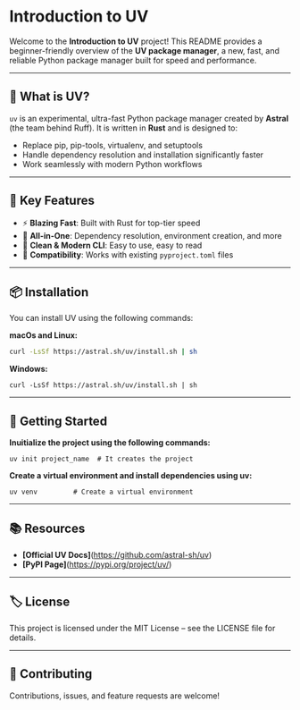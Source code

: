 # Introduction to UV

Welcome to the **Introduction to UV** project! This README provides a beginner-friendly overview of the **UV package manager**, a new, fast, and reliable Python package manager built for speed and performance.

---

## 📖 What is UV?

`uv` is an experimental, ultra-fast Python package manager created by **Astral** (the team behind Ruff). It is written in **Rust** and is designed to:
- Replace pip, pip-tools, virtualenv, and setuptools
- Handle dependency resolution and installation significantly faster
- Work seamlessly with modern Python workflows

---

## 🚀 Key Features

- ⚡ **Blazing Fast**: Built with Rust for top-tier speed  
- 🧰 **All-in-One**: Dependency resolution, environment creation, and more  
- 🧼 **Clean & Modern CLI**: Easy to use, easy to read  
- 🔁 **Compatibility**: Works with existing `pyproject.toml` files  

---

## 📦 Installation

You can install UV using the following commands:

**macOs and Linux:**
```bash
curl -LsSf https://astral.sh/uv/install.sh | sh
```

**Windows:**
```
curl -LsSf https://astral.sh/uv/install.sh | sh
```

---

## 🧪 Getting Started

**Inuitialize the project using the following commands:**
```
uv init project_name  # It creates the project
```

**Create a virtual environment and install dependencies using uv:**
```
uv venv         # Create a virtual environment
```

---

## 📚 Resources

- **[Official UV Docs]**(https://github.com/astral-sh/uv)
- **[PyPI Page]**(https://pypi.org/project/uv/)

---

## 🏷️ License

This project is licensed under the MIT License – see the LICENSE file for details.

---

## 🤝 Contributing

Contributions, issues, and feature requests are welcome!

